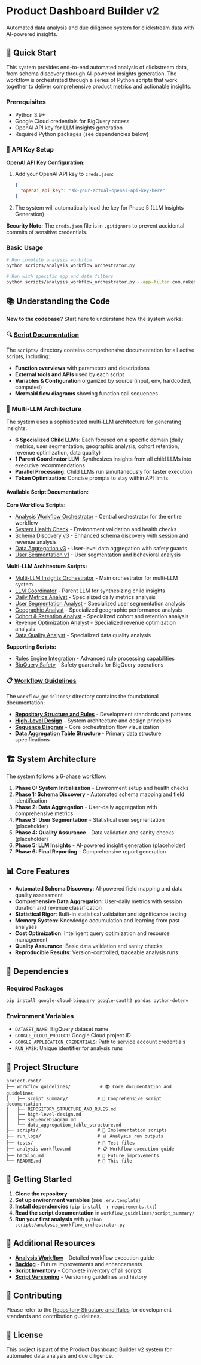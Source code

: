 # Product Dashboard Builder v2

Automated data analysis and due diligence system for clickstream data with AI-powered insights.

## 🚀 Quick Start

This system provides end-to-end automated analysis of clickstream data, from schema discovery through AI-powered insights generation. The workflow is orchestrated through a series of Python scripts that work together to deliver comprehensive product metrics and actionable insights.

### Prerequisites

- Python 3.9+
- Google Cloud credentials for BigQuery access
- OpenAI API key for LLM insights generation
- Required Python packages (see dependencies below)

### 🔑 API Key Setup

**OpenAI API Key Configuration:**
1. Add your OpenAI API key to `creds.json`:
   ```json
   {
     "openai_api_key": "sk-your-actual-openai-api-key-here"
   }
   ```
2. The system will automatically load the key for Phase 5 (LLM Insights Generation)

**Security Note:** The `creds.json` file is in `.gitignore` to prevent accidental commits of sensitive credentials.

### Basic Usage

```bash
# Run complete analysis workflow
python scripts/analysis_workflow_orchestrator.py

# Run with specific app and date filters
python scripts/analysis_workflow_orchestrator.py --app-filter com.nukebox.mandir --date-start 2025-09-01 --date-end 2025-09-07
```

## 📚 Understanding the Code

**New to the codebase?** Start here to understand how the system works:

### 🔍 [Script Documentation](./scripts/)

The `scripts/` directory contains comprehensive documentation for all active scripts, including:

- **Function overviews** with parameters and descriptions
- **External tools and APIs** used by each script
- **Variables & Configuration** organized by source (input, env, hardcoded, computed)
- **Mermaid flow diagrams** showing function call sequences

### 🧠 Multi-LLM Architecture

The system uses a sophisticated multi-LLM architecture for generating insights:

- **6 Specialized Child LLMs**: Each focused on a specific domain (daily metrics, user segmentation, geographic analysis, cohort retention, revenue optimization, data quality)
- **1 Parent Coordinator LLM**: Synthesizes insights from all child LLMs into executive recommendations
- **Parallel Processing**: Child LLMs run simultaneously for faster execution
- **Token Optimization**: Concise prompts to stay within API limits
#### Available Script Documentation:

**Core Workflow Scripts:**
- [Analysis Workflow Orchestrator](./scripts/analysis_workflow_orchestrator.md) - Central orchestrator for the entire workflow
- [System Health Check](./scripts/system_health_check.md) - Environment validation and health checks
- [Schema Discovery v3](./scripts/schema_discovery_v3.md) - Enhanced schema discovery with session and revenue analysis
- [Data Aggregation v3](./scripts/data_aggregation_v3.md) - User-level data aggregation with safety guards
- [User Segmentation v1](./scripts/user_segmentation_v1.md) - User segmentation and behavioral analysis

**Multi-LLM Architecture Scripts:**
- [Multi-LLM Insights Orchestrator](./scripts/llm_insights_multi_v1.md) - Main orchestrator for multi-LLM system
- [LLM Coordinator](./scripts/llm_coordinator_v1.md) - Parent LLM for synthesizing child insights
- [Daily Metrics Analyst](./scripts/llm_child_daily_metrics_v1.md) - Specialized daily metrics analysis
- [User Segmentation Analyst](./scripts/llm_child_user_segmentation_v1.md) - Specialized user segmentation analysis
- [Geographic Analyst](./scripts/llm_child_geographic_v1.md) - Specialized geographic performance analysis
- [Cohort & Retention Analyst](./scripts/llm_child_cohort_retention_v1.md) - Specialized cohort and retention analysis
- [Revenue Optimization Analyst](./scripts/llm_child_revenue_optimization_v1.md) - Specialized revenue optimization analysis
- [Data Quality Analyst](./scripts/llm_child_data_quality_v1.md) - Specialized data quality analysis

**Supporting Scripts:**
- [Rules Engine Integration](./scripts/rules_engine_integration.md) - Advanced rule processing capabilities
- [BigQuery Safety](./scripts/bigquery_safety.md) - Safety guardrails for BigQuery operations

### 📋 [Workflow Guidelines](./workflow_guidelines/)

The `workflow_guidelines/` directory contains the foundational documentation:

- **[Repository Structure and Rules](./workflow_guidelines/REPOSITORY_STRUCTURE_AND_RULES.md)** - Development standards and patterns
- **[High-Level Design](./workflow_guidelines/high-level-design.md)** - System architecture and design principles
- **[Sequence Diagram](./workflow_guidelines/sequenceDiagram.md)** - Core orchestration flow visualization
- **[Data Aggregation Table Structure](./workflow_guidelines/data_aggregation_table_structure.md)** - Primary data structure specifications

## 🏗️ System Architecture

The system follows a 6-phase workflow:

1. **Phase 0: System Initialization** - Environment setup and health checks
2. **Phase 1: Schema Discovery** - Automated schema mapping and field identification
3. **Phase 2: Data Aggregation** - User-daily aggregation with comprehensive metrics
4. **Phase 3: User Segmentation** - Statistical user segmentation (placeholder)
5. **Phase 4: Quality Assurance** - Data validation and sanity checks (placeholder)
6. **Phase 5: LLM Insights** - AI-powered insight generation (placeholder)
7. **Phase 6: Final Reporting** - Comprehensive report generation

## 📊 Core Features

- **Automated Schema Discovery**: AI-powered field mapping and data quality assessment
- **Comprehensive Data Aggregation**: User-daily metrics with session duration and revenue classification
- **Statistical Rigor**: Built-in statistical validation and significance testing
- **Memory System**: Knowledge accumulation and learning from past analyses
- **Cost Optimization**: Intelligent query optimization and resource management
- **Quality Assurance**: Basic data validation and sanity checks
- **Reproducible Results**: Version-controlled, traceable analysis runs

## 🔧 Dependencies

### Required Packages
```bash
pip install google-cloud-bigquery google-oauth2 pandas python-dotenv
```

### Environment Variables
- `DATASET_NAME`: BigQuery dataset name
- `GOOGLE_CLOUD_PROJECT`: Google Cloud project ID
- `GOOGLE_APPLICATION_CREDENTIALS`: Path to service account credentials
- `RUN_HASH`: Unique identifier for analysis runs

## 📁 Project Structure

```
project-root/
├── workflow_guidelines/           # 📚 Core documentation and guidelines
│   ├── script_summary/           # 📖 Comprehensive script documentation
│   ├── REPOSITORY_STRUCTURE_AND_RULES.md
│   ├── high-level-design.md
│   ├── sequenceDiagram.md
│   └── data_aggregation_table_structure.md
├── scripts/                      # 🔧 Implementation scripts
├── run_logs/                     # 📊 Analysis run outputs
├── tests/                        # 🧪 Test files
├── analysis-workflow.md          # 📋 Workflow execution guide
├── backlog.md                    # 📝 Future improvements
└── README.md                     # 📖 This file
```

## 🚀 Getting Started

1. **Clone the repository**
2. **Set up environment variables** (see `.env.template`)
3. **Install dependencies** (`pip install -r requirements.txt`)
4. **Read the script documentation** in `workflow_guidelines/script_summary/`
5. **Run your first analysis** with `python scripts/analysis_workflow_orchestrator.py`

## 📖 Additional Resources

- **[Analysis Workflow](./analysis-workflow.md)** - Detailed workflow execution guide
- **[Backlog](./backlog.md)** - Future improvements and enhancements
- **[Script Inventory](./scripts/SCRIPT_INVENTORY.md)** - Complete inventory of all scripts
- **[Script Versioning](./scripts/SCRIPT_VERSIONING.md)** - Versioning guidelines and history

## 🤝 Contributing

Please refer to the [Repository Structure and Rules](./workflow_guidelines/REPOSITORY_STRUCTURE_AND_RULES.md) for development standards and contribution guidelines.

## 📄 License

This project is part of the Product Dashboard Builder v2 system for automated data analysis and due diligence.
